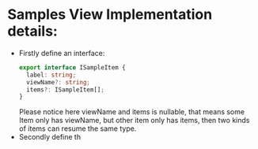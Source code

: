 # Samples View Implementation details:
- Firstly define an interface:
  ```ts
  export interface ISampleItem {
    label: string;
    viewName?: string;
    items?: ISampleItem[];
  }
  ```
  Please notice here viewName and items is nullable, that means some Item only has viewName, but other item only has items, then two kinds of items can resume the same type.
- Secondly define th



